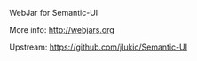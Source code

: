 WebJar for Semantic-UI

More info: http://webjars.org

Upstream: https://github.com/jlukic/Semantic-UI
